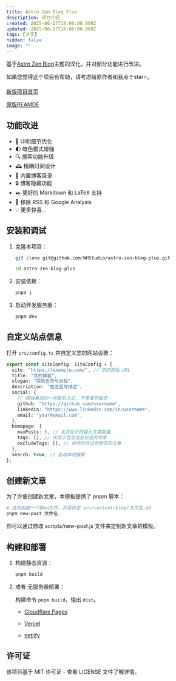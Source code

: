 ```yaml
---
title: Astro Zen Blog Plus
description: 项目介绍
created: 2025-06-17T18:00:00.000Z
updated: 2025-06-17T18:00:00.000Z
tags: [关于]
hidden: false
image: ""
---
```


基于[Astro Zen Blog](https://github.com/larry-xue/astro-zen-blog)主题的汉化，并对部分功能进行改进。

如果您觉得这个项目有帮助，请考虑给原作者和我点个star⭐️。

[新版项目首页](https://github.com/WHStudio/astro-zen-blog-plus)

[原版REAMDE](https://github.com/larry-xue/astro-zen-blog/blob/main/docs/README_CN.md)

## 功能改进

- 🎨 UI和细节优化
- 🌓 暗色模式增强
- 🔍 搜索功能升级
- 🕰️ 精确时间设计
- 📇 内置博客目录
- 🔒 博客隐藏功能
- ✒️ 更好的 Markdown 和 LaTeX 支持
- 🚮 移除 RSS 和 Google Analysis
- 💡 更多惊喜...

## 安装和调试

1. 克隆本项目：

   ```bash
   git clone git@github.com:WHStudio/astro-zen-blog-plus.git
   ```

   ```bash
   cd astro-zen-blog-plus
   ```

2. 安装依赖：

   ```bash
   pnpm i
   ```

3. 启动开发服务器：

   ```bash
   pnpm dev
   ```

## 自定义站点信息

打开 `src/config.ts` 并自定义您的网站设置：

```typescript
export const siteConfig: SiteConfig = {
  site: "https://example.com/", // 您的网站 URL
  title: "您的博客",
  slogan: "探索世界与自我",
  description: "在这里写描述",
  social: {
    // 原版集成的一些联系方式, 不需要则留空
    github: "https://github.com/username",
    linkedin: "https://www.linkedin.com/in/username",
    email: "your@email.com",
  },
  homepage: {
    maxPosts: 5, // 主页显示的最大文章数量
    tags: [], // 仅显示包含这些标签的文章
    excludeTags: [], // 排除包含这些标签的文章
  },
  search: true, // 启用本地搜索
};
```

## 创建新文章

为了方便创建新文章，本模板提供了 pnpm 脚本：

```bash
# 这将创建一个新md文件，并保存至 src/content/blog/文件名.md
pnpm new-post 文件名
```

你可以通过修改 scripts/new-post.js 文件来定制新文章的模板。

## 构建和部署

1. 构建静态资源：

   ```bash
   pnpm build
   ```

2. 或者 无服务器部署：

   构建命令 `pnpm build`，输出 `dist`。

   - [Cloudflare Pages](https://pages.cloudflare.com/)

   - [Vercel](https://vercel.com/)

   - [netlify](https://netlify.com/)

## 许可证

该项目基于 MIT 许可证 - 查看 LICENSE 文件了解详情。

